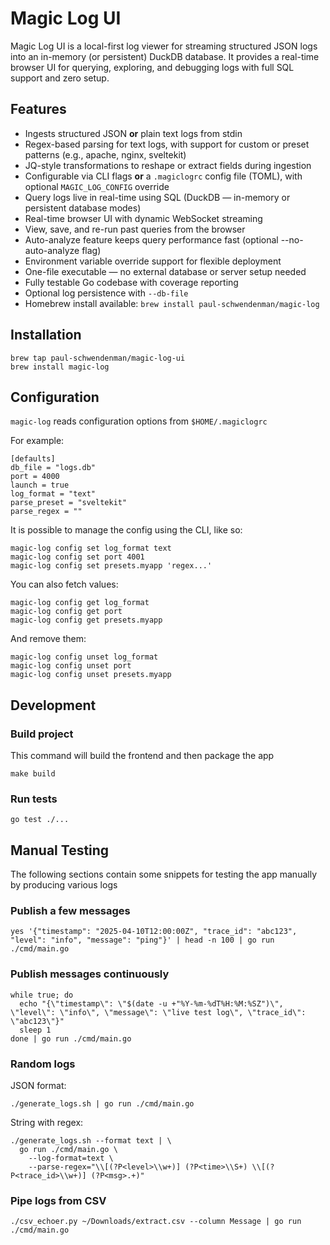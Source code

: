 # Magic Log UI

Magic Log UI is a local-first log viewer for streaming structured JSON logs into an in-memory (or persistent) DuckDB database. It provides a real-time browser UI for querying, exploring, and debugging logs with full SQL support and zero setup.

## Features

- Ingests structured JSON **or** plain text logs from stdin
- Regex-based parsing for text logs, with support for custom or preset patterns (e.g., apache, nginx, sveltekit)
- JQ-style transformations to reshape or extract fields during ingestion
- Configurable via CLI flags **or** a `.magiclogrc` config file (TOML), with optional `MAGIC_LOG_CONFIG` override
- Query logs live in real-time using SQL (DuckDB — in-memory or persistent database modes)
- Real-time browser UI with dynamic WebSocket streaming
- View, save, and re-run past queries from the browser
- Auto-analyze feature keeps query performance fast (optional --no-auto-analyze flag)
- Environment variable override support for flexible deployment
- One-file executable — no external database or server setup needed
- Fully testable Go codebase with coverage reporting
- Optional log persistence with `--db-file`
- Homebrew install available: `brew install paul-schwendenman/magic-log`

## Installation

```
brew tap paul-schwendenman/magic-log-ui
brew install magic-log
```

## Configuration

`magic-log` reads configuration options from `$HOME/.magiclogrc`

For example:

```
[defaults]
db_file = "logs.db"
port = 4000
launch = true
log_format = "text"
parse_preset = "sveltekit"
parse_regex = ""
```

It is possible to manage the config using the CLI, like so:

```
magic-log config set log_format text
magic-log config set port 4001
magic-log config set presets.myapp 'regex...'
```

You can also fetch values:

```
magic-log config get log_format
magic-log config get port
magic-log config get presets.myapp
```

And remove them:

```
magic-log config unset log_format
magic-log config unset port
magic-log config unset presets.myapp
```

## Development

### Build project

This command will build the frontend and then package the app

```
make build
```

### Run tests

```
go test ./...
```

## Manual Testing

The following sections contain some snippets for testing the app manually by producing various logs

### Publish a few messages

```
yes '{"timestamp": "2025-04-10T12:00:00Z", "trace_id": "abc123", "level": "info", "message": "ping"}' | head -n 100 | go run ./cmd/main.go
```

### Publish messages continuously

```
while true; do
  echo "{\"timestamp\": \"$(date -u +"%Y-%m-%dT%H:%M:%SZ")\", \"level\": \"info\", \"message\": \"live test log\", \"trace_id\": \"abc123\"}"
  sleep 1
done | go run ./cmd/main.go
```

### Random logs

JSON format:

```
./generate_logs.sh | go run ./cmd/main.go
```

String with regex:

```
./generate_logs.sh --format text | \
  go run ./cmd/main.go \
    --log-format=text \
    --parse-regex="\\[(?P<level>\\w+)] (?P<time>\\S+) \\[(?P<trace_id>\\w+)] (?P<msg>.+)"
```

### Pipe logs from CSV

```
./csv_echoer.py ~/Downloads/extract.csv --column Message | go run ./cmd/main.go
```
